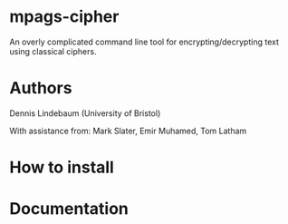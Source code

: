 # mpags-cipher
An overly complicated command line tool for encrypting/decrypting text using classical ciphers.

# Authors
Dennis Lindebaum (University of Bristol)

With assistance from:
Mark Slater, Emir Muhamed, Tom Latham

# How to install

# Documentation
